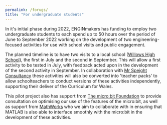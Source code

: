 ```yaml
---
permalink: /forugs/
title: "For undergraduate students"
---
```


In it's initial phase during 2022, ENGINmakers has funding to employ two undergraduate students to each spend up to 50 hours over the period of June to September 2022 working on the development of two engineering-focused activities for use with school visits and public engagement. 

The planned timeline is to have two visits to a local school ([Willows High School](https://www.willowshigh.co.uk/)), the first in July and the second in September. This will allow a first activity to be tested in July, with feedback acted upon in the development of the second activity in September. In collaboration with [Mr Speight Consultancy](https://www.mrspeightconsultancy.com/) these activities will also be converted into 'teacher packs' to allow schoolteachers to conduct versions of these activities independently, supporting their deliver of the Curriculum for Wales.

This pilot project also has support from [The micro:bit Foundation](https://microbit.org/about/) to provide consultation on optimising our use of the features of the micro:bit, as well as support from [MathWorks](https://uk.mathworks.com/) who we aim to collaborate with in ensuring that MATLAB is also able to interface smoothly with the micro:bit in the development of these activities.